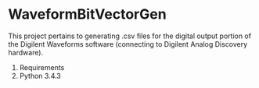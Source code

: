 # WaveformBitVectorGen
This project pertains to generating .csv files for the digital output portion of the Digilent Waveforms software (connecting to Digilent Analog Discovery hardware).
1. Requirements
  1. Python 3.4.3
